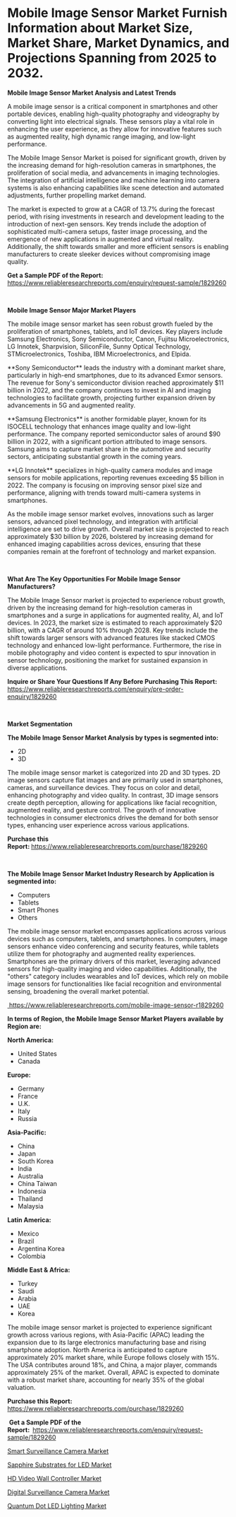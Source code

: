 <p><h1>Mobile Image Sensor Market Furnish Information about Market Size, Market Share, Market Dynamics, and Projections Spanning from 2025 to 2032.</h1></p><p><strong>Mobile Image Sensor Market Analysis and Latest Trends</strong></p>
<p><p>A mobile image sensor is a critical component in smartphones and other portable devices, enabling high-quality photography and videography by converting light into electrical signals. These sensors play a vital role in enhancing the user experience, as they allow for innovative features such as augmented reality, high dynamic range imaging, and low-light performance.</p><p>The Mobile Image Sensor Market is poised for significant growth, driven by the increasing demand for high-resolution cameras in smartphones, the proliferation of social media, and advancements in imaging technologies. The integration of artificial intelligence and machine learning into camera systems is also enhancing capabilities like scene detection and automated adjustments, further propelling market demand.</p><p>The market is expected to grow at a CAGR of 13.7% during the forecast period, with rising investments in research and development leading to the introduction of next-gen sensors. Key trends include the adoption of sophisticated multi-camera setups, faster image processing, and the emergence of new applications in augmented and virtual reality. Additionally, the shift towards smaller and more efficient sensors is enabling manufacturers to create sleeker devices without compromising image quality.</p></p>
<p><strong>Get a Sample PDF of the Report:&nbsp;</strong> <a href="https://www.reliableresearchreports.com/enquiry/request-sample/1829260?utm_campaign=38&utm_medium=2&utm_source=Github&utm_content=ia&utm_term=12022025&utm_id=mobile-image-sensor">https://www.reliableresearchreports.com/enquiry/request-sample/1829260</a></p>
<p>&nbsp;</p>
<p><strong>Mobile Image Sensor Major Market Players</strong></p>
<p><p>The mobile image sensor market has seen robust growth fueled by the proliferation of smartphones, tablets, and IoT devices. Key players include Samsung Electronics, Sony Semiconductor, Canon, Fujitsu Microelectronics, LG Innotek, Sharpvision, SiliconFile, Sunny Optical Technology, STMicroelectronics, Toshiba, IBM Microelectronics, and Elpida. </p><p>**Sony Semiconductor** leads the industry with a dominant market share, particularly in high-end smartphones, due to its advanced Exmor sensors. The revenue for Sony's semiconductor division reached approximately $11 billion in 2022, and the company continues to invest in AI and imaging technologies to facilitate growth, projecting further expansion driven by advancements in 5G and augmented reality.</p><p>**Samsung Electronics** is another formidable player, known for its ISOCELL technology that enhances image quality and low-light performance. The company reported semiconductor sales of around $90 billion in 2022, with a significant portion attributed to image sensors. Samsung aims to capture market share in the automotive and security sectors, anticipating substantial growth in the coming years.</p><p>**LG Innotek** specializes in high-quality camera modules and image sensors for mobile applications, reporting revenues exceeding $5 billion in 2022. The company is focusing on improving sensor pixel size and performance, aligning with trends toward multi-camera systems in smartphones.</p><p>As the mobile image sensor market evolves, innovations such as larger sensors, advanced pixel technology, and integration with artificial intelligence are set to drive growth. Overall market size is projected to reach approximately $30 billion by 2026, bolstered by increasing demand for enhanced imaging capabilities across devices, ensuring that these companies remain at the forefront of technology and market expansion.</p></p>
<p>&nbsp;</p>
<p><strong>What Are The Key Opportunities For Mobile Image Sensor Manufacturers?</strong></p>
<p><p>The Mobile Image Sensor market is projected to experience robust growth, driven by the increasing demand for high-resolution cameras in smartphones and a surge in applications for augmented reality, AI, and IoT devices. In 2023, the market size is estimated to reach approximately $20 billion, with a CAGR of around 10% through 2028. Key trends include the shift towards larger sensors with advanced features like stacked CMOS technology and enhanced low-light performance. Furthermore, the rise in mobile photography and video content is expected to spur innovation in sensor technology, positioning the market for sustained expansion in diverse applications.</p></p>
<p><strong>Inquire or Share Your Questions If Any Before Purchasing This Report:</strong> <a href="https://www.reliableresearchreports.com/enquiry/pre-order-enquiry/1829260?utm_campaign=38&utm_medium=2&utm_source=Github&utm_content=ia&utm_term=12022025&utm_id=mobile-image-sensor">https://www.reliableresearchreports.com/enquiry/pre-order-enquiry/1829260</a></p>
<p>&nbsp;</p>
<p><strong>Market Segmentation</strong></p>
<p><strong>The Mobile Image Sensor Market Analysis by types is segmented into:</strong></p>
<p><ul><li>2D</li><li>3D</li></ul></p>
<p><p>The mobile image sensor market is categorized into 2D and 3D types. 2D image sensors capture flat images and are primarily used in smartphones, cameras, and surveillance devices. They focus on color and detail, enhancing photography and video quality. In contrast, 3D image sensors create depth perception, allowing for applications like facial recognition, augmented reality, and gesture control. The growth of innovative technologies in consumer electronics drives the demand for both sensor types, enhancing user experience across various applications.</p></p>
<p><strong>Purchase this Report:&nbsp;</strong><a href="https://www.reliableresearchreports.com/purchase/1829260?utm_campaign=38&utm_medium=2&utm_source=Github&utm_content=ia&utm_term=12022025&utm_id=mobile-image-sensor">https://www.reliableresearchreports.com/purchase/1829260</a></p>
<p>&nbsp;</p>
<p><strong>The Mobile Image Sensor Market Industry Research by Application is segmented into:</strong></p>
<p><ul><li>Computers</li><li>Tablets</li><li>Smart Phones</li><li>Others</li></ul></p>
<p><p>The mobile image sensor market encompasses applications across various devices such as computers, tablets, and smartphones. In computers, image sensors enhance video conferencing and security features, while tablets utilize them for photography and augmented reality experiences. Smartphones are the primary drivers of this market, leveraging advanced sensors for high-quality imaging and video capabilities. Additionally, the "others" category includes wearables and IoT devices, which rely on mobile image sensors for functionalities like facial recognition and environmental sensing, broadening the overall market potential.</p></p>
<p><a href="https://www.reliableresearchreports.com/mobile-image-sensor-r1829260?utm_campaign=38&utm_medium=2&utm_source=Github&utm_content=ia&utm_term=12022025&utm_id=mobile-image-sensor">&nbsp;https://www.reliableresearchreports.com/mobile-image-sensor-r1829260</a></p>
<p><strong>In terms of Region, the Mobile Image Sensor Market Players available by Region are:</strong></p>
<p>
    <p> <strong> North America: </strong>
        <ul>
            <li>United States</li>
            <li>Canada</li>
        </ul>
        </p> 
    <p> <strong> Europe: </strong>
        <ul>
            <li>Germany</li>
            <li>France</li>
            <li>U.K.</li>
            <li>Italy</li>
            <li>Russia</li>
        </ul>
        </p> 
    <p> <strong> Asia-Pacific: </strong>
        <ul>
            <li>China</li>
            <li>Japan</li>
            <li>South Korea</li>
            <li>India</li>
            <li>Australia</li>
            <li>China Taiwan</li>
            <li>Indonesia</li>
            <li>Thailand</li>
            <li>Malaysia</li>
        </ul>
        </p> 
    <p> <strong> Latin America: </strong>
        <ul>
            <li>Mexico</li>
            <li>Brazil</li>
            <li>Argentina Korea</li>
            <li>Colombia</li>
        </ul>
        </p> 
    <p> <strong> Middle East & Africa: </strong>
        <ul>
            <li>Turkey</li>
            <li>Saudi</li>
            <li>Arabia</li>
            <li>UAE</li>
            <li>Korea</li>
        </ul>
    </p>
    </p>
<p><p>The mobile image sensor market is projected to experience significant growth across various regions, with Asia-Pacific (APAC) leading the expansion due to its large electronics manufacturing base and rising smartphone adoption. North America is anticipated to capture approximately 20% market share, while Europe follows closely with 15%. The USA contributes around 18%, and China, a major player, commands approximately 25% of the market. Overall, APAC is expected to dominate with a robust market share, accounting for nearly 35% of the global valuation.</p></p>
<p><strong>Purchase this Report: </strong><a href="https://www.reliableresearchreports.com/purchase/1829260?utm_campaign=38&utm_medium=2&utm_source=Github&utm_content=ia&utm_term=12022025&utm_id=mobile-image-sensor">https://www.reliableresearchreports.com/purchase/1829260</a></p>
<p>&nbsp;<strong>Get a Sample PDF of the Report:&nbsp;&nbsp;</strong><a href="https://www.reliableresearchreports.com/enquiry/request-sample/1829260?utm_campaign=38&utm_medium=2&utm_source=Github&utm_content=ia&utm_term=12022025&utm_id=mobile-image-sensor">https://www.reliableresearchreports.com/enquiry/request-sample/1829260</a></p>
<p><strong></strong></p>
<p><p><a href="https://github.com/zurubting/Market-Research-Report-List-1/blob/main/smart-surveillance-camera-market.md?utm_campaign=38&utm_medium=2&utm_source=Github&utm_content=ia&utm_term=12022025&utm_id=mobile-image-sensor">Smart Surveillance Camera Market</a></p><p><a href="https://github.com/ariyilmelzar/Market-Research-Report-List-1/blob/main/sapphire-substrates-for-led-market.md?utm_campaign=38&utm_medium=2&utm_source=Github&utm_content=ia&utm_term=12022025&utm_id=mobile-image-sensor">Sapphire Substrates for LED Market</a></p><p><a href="https://github.com/boluluhabeel/Market-Research-Report-List-1/blob/main/hd-video-wall-controller-market.md?utm_campaign=38&utm_medium=2&utm_source=Github&utm_content=ia&utm_term=12022025&utm_id=mobile-image-sensor">HD Video Wall Controller Market</a></p><p><a href="https://github.com/lalolatiot/Market-Research-Report-List-1/blob/main/digital-surveillance-camera-market.md?utm_campaign=38&utm_medium=2&utm_source=Github&utm_content=ia&utm_term=12022025&utm_id=mobile-image-sensor">Digital Surveillance Camera Market</a></p><p><a href="https://github.com/duscarajlha/Market-Research-Report-List-1/blob/main/quantum-dot-led-lighting-market.md?utm_campaign=38&utm_medium=2&utm_source=Github&utm_content=ia&utm_term=12022025&utm_id=mobile-image-sensor">Quantum Dot LED Lighting Market</a></p></p>